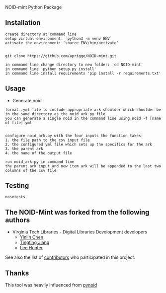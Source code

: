 NOID-mint Python Package

## Installation
```
create directory at command line
setup virtual environment: `python3 -m venv ENV`
activate the environment: `source ENV/bin/activate`


git clone https://github.com/aprigge/NOID-mint.git

in command line change directory to new folder: 'cd NOID-mint'
in command line 'python setup.py install'
in command line install requirements 'pip install -r requirements.txt'

```

## Usage
* Generate noid
```
format .yml file to include appropriate ark shoulder which shoulder be in the same directory as the noid_ark.py file
you can generate a single noid in the command line using noid -f [name of file].yml


configure noid_ark.py with the four inputs the function takes:
1. the file path to the csv input file
2. the configured yml file which sets up the specifics for the ark
3. the parent ark
4. the name of the output file

run noid_ark.py in command line
the parent ark input and new item ark will be appended to the last two columns of the csv file
```

## Testing
```
nosetests
```

## The NOID-Mint was forked from the following authors
* Virginia Tech Libraries - Digital Libraries Development developers
	* [Yinlin Chen](https://github.com/yinlinchen)
	* [Tingting Jiang](https://github.com/tingtingjh)
	* [Lee Hunter](https://github.com/whunter)

See also the list of [contributors](https://github.com/VTUL/NOID-mint/graphs/contributors) who participated in this project.

## Thanks
This tool was heavily influenced from [pynoid](https://github.com/no-reply/pynoid)
